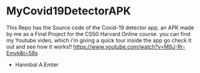 # MyCovid19DetectorAPK
This Repo has the Source code of the Covid-19 detector app, an APK made by me as a Final Project for the CS50 Harvard Online course.
you can find my Youtube video, which i'm giving a quick tour inside the app go check it out and see how it works!! https://www.youtube.com/watch?v=M9J-Rr-Emvk&t=58s
- Hannibal A.Emter
